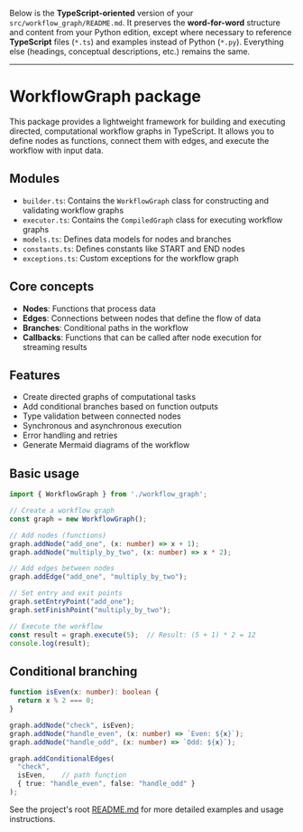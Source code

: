 Below is the **TypeScript-oriented** version of your `src/workflow_graph/README.md`. It preserves the **word-for-word** structure and content from your Python edition, except where necessary to reference **TypeScript** files (`*.ts`) and examples instead of Python (`*.py`). Everything else (headings, conceptual descriptions, etc.) remains the same.

---

# WorkflowGraph package

This package provides a lightweight framework for building and executing directed, computational workflow graphs in TypeScript. It allows you to define nodes as functions, connect them with edges, and execute the workflow with input data.

## Modules

- `builder.ts`: Contains the `WorkflowGraph` class for constructing and validating workflow graphs
- `executor.ts`: Contains the `CompiledGraph` class for executing workflow graphs
- `models.ts`: Defines data models for nodes and branches
- `constants.ts`: Defines constants like START and END nodes
- `exceptions.ts`: Custom exceptions for the workflow graph

## Core concepts

- **Nodes**: Functions that process data
- **Edges**: Connections between nodes that define the flow of data
- **Branches**: Conditional paths in the workflow
- **Callbacks**: Functions that can be called after node execution for streaming results

## Features

- Create directed graphs of computational tasks
- Add conditional branches based on function outputs
- Type validation between connected nodes
- Synchronous and asynchronous execution
- Error handling and retries
- Generate Mermaid diagrams of the workflow

## Basic usage

```ts
import { WorkflowGraph } from './workflow_graph';

// Create a workflow graph
const graph = new WorkflowGraph();

// Add nodes (functions)
graph.addNode("add_one", (x: number) => x + 1);
graph.addNode("multiply_by_two", (x: number) => x * 2);

// Add edges between nodes
graph.addEdge("add_one", "multiply_by_two");

// Set entry and exit points
graph.setEntryPoint("add_one");
graph.setFinishPoint("multiply_by_two");

// Execute the workflow
const result = graph.execute(5);  // Result: (5 + 1) * 2 = 12
console.log(result);
```

## Conditional branching

```ts
function isEven(x: number): boolean {
  return x % 2 === 0;
}

graph.addNode("check", isEven);
graph.addNode("handle_even", (x: number) => `Even: ${x}`);
graph.addNode("handle_odd", (x: number) => `Odd: ${x}`);

graph.addConditionalEdges(
  "check",
  isEven,    // path function
  { true: "handle_even", false: "handle_odd" }
);
```

See the project's root [README.md](../../README.md) for more detailed examples and usage instructions.